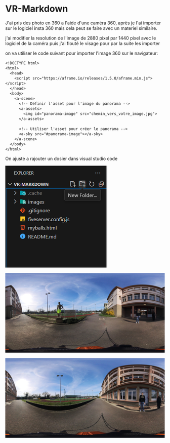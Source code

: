 # VR-Markdown

J'ai pris des photo en 360 a l'aide d'une caméra 360, après je l'ai importer sur le logiciel insta 360 mais cela peut se faire avec un materiel similaire.

j'ai modifier la resolution de l'image de 2880 pixel par 1440 pixel avec le logiciel de la caméra puis j'ai flouté le visage pour par la suite les importer 

on va utiliser le code suivant pour importer l'image 360 sur le navigateur:
```
<!DOCTYPE html>
<html>
  <head>
    <script src="https://aframe.io/releases/1.5.0/aframe.min.js"></script>
  </head>
  <body>
    <a-scene>
      <!-- Définir l'asset pour l'image du panorama -->
      <a-assets>
        <img id="panorama-image" src="chemin_vers_votre_image.jpg">
      </a-assets>

      <!-- Utiliser l'asset pour créer le panorama -->
      <a-sky src="#panorama-image"></a-sky>
    </a-scene>
  </body>
</html>
```

On ajuste a rajouter un dosier dans visual studio code 

![alt text](<Photo/Capture d’écran (7).png>) 

![alt text](<images/Photo 360 1.jpg>)

![alt text](<images/Photo 360 2.jpg>)